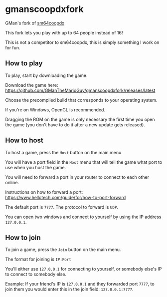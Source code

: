 # gmanscoopdxfork
GMan's fork of [sm64coopdx](https://github.com/coop-deluxe/sm64coopdx)

This fork lets you play with up to 64 people instead of 16!

This is not a competitor to sm64coopdx, this is simply something I work on for fun.

## How to play
To play, start by downloading the game.

Download the game here: https://github.com/GManTheMarioGuy/gmanscoopdxfork/releases/latest

Choose the precompiled build that corresponds to your operating system.

If you're on Windows, OpenGL is recommended.

Dragging the ROM on the game is only necessary the first time you open the game (you don't have to do it after a new update gets released).

## How to host
To host a game, press the `Host` button on the main menu.

You will have a port field in the `Host` menu that will tell the game what port to use when you host the game.

You will need to forward a port in your router to connect to each other online.

Instructions on how to forward a port: https://www.hellotech.com/guide/for/how-to-port-forward

The default port is `7777`. The protocol to forward is `UDP`.

You can open two windows and connect to yourself by using the IP address `127.0.0.1`.

## How to join
To join a game, press the `Join` button on the main menu.

The format for joining is `IP:Port`

You'll either use `127.0.0.1` for connecting to yourself, or somebody else's IP to connect to somebody else.

Example: If your friend's IP is `127.0.0.1` and they forwarded port `7777`, to join them you would enter this in the join field: `127.0.0.1:7777`.
